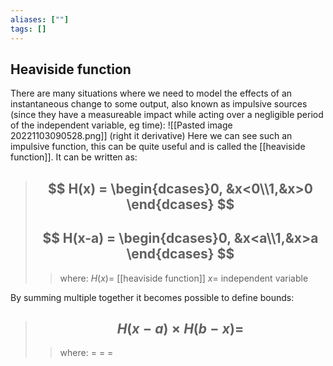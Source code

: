 ```yaml
---
aliases: [""]
tags: []
---
```


## Heaviside function

There are many situations where we need to model the effects of an instantaneous change to some output, also known as impulsive sources (since they have a measureable impact while acting over a negligible period of the independent variable, eg time):
![[Pasted image 20221103090528.png]]
(right it derivative)
Here we can see such an impulsive function, this can be quite useful and is called the [[heaviside function]]. It can be written as: 

> ## $$ H(x) = \begin{dcases}0, &x<0\\1,&x>0 \end{dcases} $$ 
> ## $$ H(x-a) = \begin{dcases}0, &x<a\\1,&x>a \end{dcases} $$ 
>> where:
>> $H(x)=$ [[heaviside function]]
>> $x=$ independent variable

By summing multiple together it becomes possible to define bounds:

> ## $$ H(x-a)\times H(b-x) = $$ 
>> where:
>> $=$ 
>> $=$
>> $=$